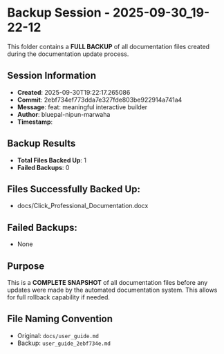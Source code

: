 # Backup Session - 2025-09-30_19-22-12

This folder contains a **FULL BACKUP** of all documentation files created during the documentation update process.

## Session Information
- **Created**: 2025-09-30T19:22:17.265086
- **Commit**: 2ebf734ef773dda7e327fde803be922914a741a4
- **Message**: feat: meaningful interactive builder
- **Author**: bluepal-nipun-marwaha
- **Timestamp**: 

## Backup Results
- **Total Files Backed Up**: 1
- **Failed Backups**: 0

## Files Successfully Backed Up:
- docs/Click_Professional_Documentation.docx

## Failed Backups:
- None

## Purpose
This is a **COMPLETE SNAPSHOT** of all documentation files before any updates were made by the automated documentation system. This allows for full rollback capability if needed.

## File Naming Convention
- Original: `docs/user_guide.md`
- Backup: `user_guide_2ebf734e.md`
